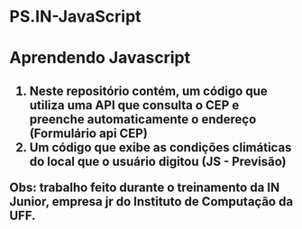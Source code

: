 # PS.IN-JavaScript
<h1> Aprendendo Javascript <h2>
<ol>
  <li>Neste repositório contém, um código que utiliza uma API que consulta o CEP e preenche automaticamente o endereço (Formulário api CEP)</li>
  <li>Um código que exibe as condições climáticas do local que o usuário digitou (JS - Previsão)</li>
</ol>
<p>Obs: trabalho feito durante o treinamento da IN Junior, empresa jr do Instituto de Computação da UFF. </p>
